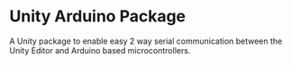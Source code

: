 # Unity Arduino Package
A Unity package to enable easy 2 way serial communication between the Unity Editor and Arduino based microcontrollers.
